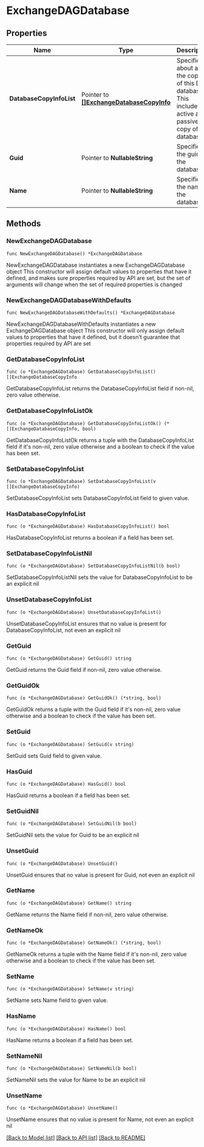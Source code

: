 # ExchangeDAGDatabase

## Properties

Name | Type | Description | Notes
------------ | ------------- | ------------- | -------------
**DatabaseCopyInfoList** | Pointer to [**[]ExchangeDatabaseCopyInfo**](ExchangeDatabaseCopyInfo.md) | Specifies about all the copies of this DAG database. This include active and passive copy of the database. | [optional] 
**Guid** | Pointer to **NullableString** | Specifies the guid of the database. | [optional] 
**Name** | Pointer to **NullableString** | Specifies the name of the database. | [optional] 

## Methods

### NewExchangeDAGDatabase

`func NewExchangeDAGDatabase() *ExchangeDAGDatabase`

NewExchangeDAGDatabase instantiates a new ExchangeDAGDatabase object
This constructor will assign default values to properties that have it defined,
and makes sure properties required by API are set, but the set of arguments
will change when the set of required properties is changed

### NewExchangeDAGDatabaseWithDefaults

`func NewExchangeDAGDatabaseWithDefaults() *ExchangeDAGDatabase`

NewExchangeDAGDatabaseWithDefaults instantiates a new ExchangeDAGDatabase object
This constructor will only assign default values to properties that have it defined,
but it doesn't guarantee that properties required by API are set

### GetDatabaseCopyInfoList

`func (o *ExchangeDAGDatabase) GetDatabaseCopyInfoList() []ExchangeDatabaseCopyInfo`

GetDatabaseCopyInfoList returns the DatabaseCopyInfoList field if non-nil, zero value otherwise.

### GetDatabaseCopyInfoListOk

`func (o *ExchangeDAGDatabase) GetDatabaseCopyInfoListOk() (*[]ExchangeDatabaseCopyInfo, bool)`

GetDatabaseCopyInfoListOk returns a tuple with the DatabaseCopyInfoList field if it's non-nil, zero value otherwise
and a boolean to check if the value has been set.

### SetDatabaseCopyInfoList

`func (o *ExchangeDAGDatabase) SetDatabaseCopyInfoList(v []ExchangeDatabaseCopyInfo)`

SetDatabaseCopyInfoList sets DatabaseCopyInfoList field to given value.

### HasDatabaseCopyInfoList

`func (o *ExchangeDAGDatabase) HasDatabaseCopyInfoList() bool`

HasDatabaseCopyInfoList returns a boolean if a field has been set.

### SetDatabaseCopyInfoListNil

`func (o *ExchangeDAGDatabase) SetDatabaseCopyInfoListNil(b bool)`

 SetDatabaseCopyInfoListNil sets the value for DatabaseCopyInfoList to be an explicit nil

### UnsetDatabaseCopyInfoList
`func (o *ExchangeDAGDatabase) UnsetDatabaseCopyInfoList()`

UnsetDatabaseCopyInfoList ensures that no value is present for DatabaseCopyInfoList, not even an explicit nil
### GetGuid

`func (o *ExchangeDAGDatabase) GetGuid() string`

GetGuid returns the Guid field if non-nil, zero value otherwise.

### GetGuidOk

`func (o *ExchangeDAGDatabase) GetGuidOk() (*string, bool)`

GetGuidOk returns a tuple with the Guid field if it's non-nil, zero value otherwise
and a boolean to check if the value has been set.

### SetGuid

`func (o *ExchangeDAGDatabase) SetGuid(v string)`

SetGuid sets Guid field to given value.

### HasGuid

`func (o *ExchangeDAGDatabase) HasGuid() bool`

HasGuid returns a boolean if a field has been set.

### SetGuidNil

`func (o *ExchangeDAGDatabase) SetGuidNil(b bool)`

 SetGuidNil sets the value for Guid to be an explicit nil

### UnsetGuid
`func (o *ExchangeDAGDatabase) UnsetGuid()`

UnsetGuid ensures that no value is present for Guid, not even an explicit nil
### GetName

`func (o *ExchangeDAGDatabase) GetName() string`

GetName returns the Name field if non-nil, zero value otherwise.

### GetNameOk

`func (o *ExchangeDAGDatabase) GetNameOk() (*string, bool)`

GetNameOk returns a tuple with the Name field if it's non-nil, zero value otherwise
and a boolean to check if the value has been set.

### SetName

`func (o *ExchangeDAGDatabase) SetName(v string)`

SetName sets Name field to given value.

### HasName

`func (o *ExchangeDAGDatabase) HasName() bool`

HasName returns a boolean if a field has been set.

### SetNameNil

`func (o *ExchangeDAGDatabase) SetNameNil(b bool)`

 SetNameNil sets the value for Name to be an explicit nil

### UnsetName
`func (o *ExchangeDAGDatabase) UnsetName()`

UnsetName ensures that no value is present for Name, not even an explicit nil

[[Back to Model list]](../README.md#documentation-for-models) [[Back to API list]](../README.md#documentation-for-api-endpoints) [[Back to README]](../README.md)


